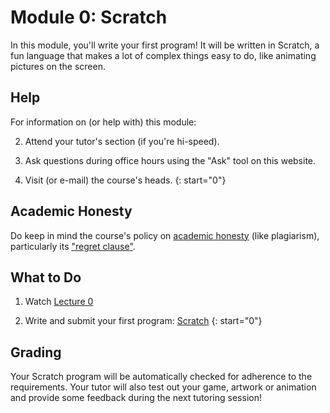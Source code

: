 # Module 0: Scratch

In this module, you'll write your first program! It will be written in Scratch, a fun language that makes a lot of complex things easy to do, like animating pictures on the screen.


## Help

For information on (or help with) this module:

2. Attend your tutor's section (if you're hi-speed).

3. Ask questions during office hours using the "Ask" tool on this website.

4. Visit (or e-mail) the course's heads.
{: start="0"}

## Academic Honesty

Do keep in mind the course's policy on [academic honesty](/syllabus#academic_honesty) (like plagiarism), particularly its ["regret clause"](/syllabus#regret).


## What to Do

1. Watch [Lecture 0](/lectures/lecture-0)

2. Write and submit your first program: [Scratch](/problems/scratch)
{: start="0"}

## Grading

Your Scratch program will be automatically checked for adherence to the requirements. Your tutor will also test out your game, artwork or animation and provide some feedback during the next tutoring session!
